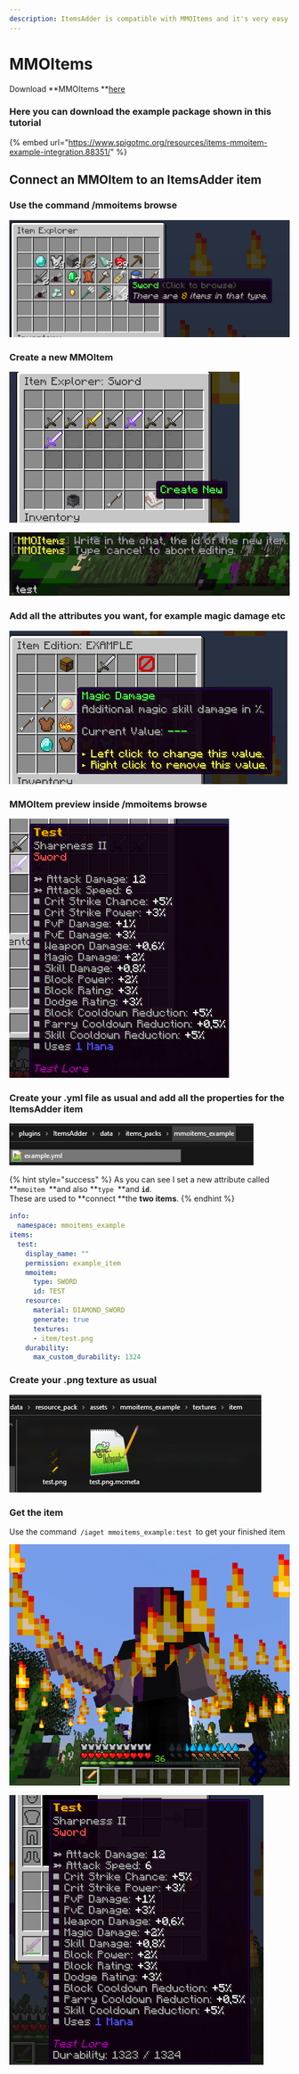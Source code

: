 ```yaml
---
description: ItemsAdder is compatible with MMOItems and it's very easy to integrate.
---
```


# MMOItems

Download **MMOItems **[here](https://www.spigotmc.org/resources/mmoitems-premium.39267/)

### Here you can download the example package shown in this tutorial

{% embed url="https://www.spigotmc.org/resources/items-mmoitem-example-integration.88351/" %}

## Connect an MMOItem to an ItemsAdder item

### Use the command /mmoitems browse

![](<../../../.gitbook/assets/immagine (29).png>)

### Create a new MMOItem

![](<../../../.gitbook/assets/immagine (35).png>)

![](<../../../.gitbook/assets/immagine (36).png>)

### Add all the attributes you want, for example magic damage etc

![](<../../../.gitbook/assets/immagine (28).png>)

### MMOItem preview inside /mmoitems browse

![](<../../../.gitbook/assets/immagine (38).png>)



### Create your .yml file as usual and add all the properties for the ItemsAdder item

![](<../../../.gitbook/assets/immagine (30).png>)

{% hint style="success" %}
As you can see I set a new attribute called **`mmoitem `**and also **`type `**and **`id`**.\
These are used to **connect **the **two items**.
{% endhint %}

```yaml
info:
  namespace: mmoitems_example
items:
  test:
    display_name: ""
    permission: example_item
    mmoitem:
      type: SWORD
      id: TEST
    resource:
      material: DIAMOND_SWORD
      generate: true
      textures:
      - item/test.png
    durability:
      max_custom_durability: 1324
```

### Create your .png texture as usual

![](<../../../.gitbook/assets/immagine (32).png>)

### Get the item

Use the command`  /iaget mmoitems_example:test  `to get your finished item

![](<../../../.gitbook/assets/immagine (33).png>)

![](<../../../.gitbook/assets/immagine (37).png>)
